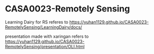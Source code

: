 # CASA0023-Remotely Sensing
Learning Dairy for RS referes to https://yuhan1129.github.io/CASA0023-RemotelySensing/LearningDairy/docs/

presentation made with xaringan refers to https://yuhan1129.github.io/CASA0023-RemotelySensing/presentation/OLI.html
